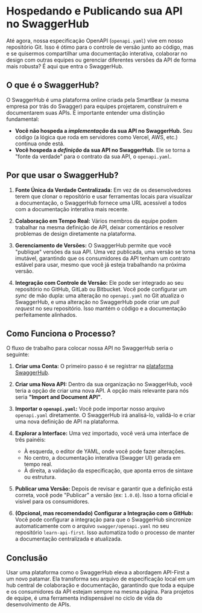 # Hospedando e Publicando sua API no SwaggerHub

Até agora, nossa especificação OpenAPI (`openapi.yaml`) vive em nosso repositório Git. Isso é ótimo para o controle de versão junto ao código, mas e se quisermos compartilhar uma documentação interativa, colaborar no design com outras equipes ou gerenciar diferentes versões da API de forma mais robusta? É aqui que entra o SwaggerHub.

## O que é o SwaggerHub?

O SwaggerHub é uma plataforma online criada pela SmartBear (a mesma empresa por trás do Swagger) para equipes projetarem, construírem e documentarem suas APIs. É importante entender uma distinção fundamental:

*   **Você não hospeda a *implementação* da sua API no SwaggerHub.** Seu código (a lógica que roda em servidores como Vercel, AWS, etc.) continua onde está.
*   **Você hospeda a *definição* da sua API no SwaggerHub.** Ele se torna a "fonte da verdade" para o contrato da sua API, o `openapi.yaml`.

## Por que usar o SwaggerHub?

1.  **Fonte Única da Verdade Centralizada:** Em vez de os desenvolvedores terem que clonar o repositório e usar ferramentas locais para visualizar a documentação, o SwaggerHub fornece uma URL acessível a todos com a documentação interativa mais recente.

2.  **Colaboração em Tempo Real:** Vários membros da equipe podem trabalhar na mesma definição de API, deixar comentários e resolver problemas de design diretamente na plataforma.

3.  **Gerenciamento de Versões:** O SwaggerHub permite que você "publique" versões da sua API. Uma vez publicada, uma versão se torna imutável, garantindo que os consumidores da API tenham um contrato estável para usar, mesmo que você já esteja trabalhando na próxima versão.

4.  **Integração com Controle de Versão:** Ele pode ser integrado ao seu repositório no GitHub, GitLab ou Bitbucket. Você pode configurar um *sync* de mão dupla: uma alteração no `openapi.yaml` no Git atualiza o SwaggerHub, e uma alteração no SwaggerHub pode criar um *pull request* no seu repositório. Isso mantém o código e a documentação perfeitamente alinhados.

## Como Funciona o Processo?

O fluxo de trabalho para colocar nossa API no SwaggerHub seria o seguinte:

1.  **Criar uma Conta:** O primeiro passo é se registrar na [plataforma SwaggerHub](https://swagger.io/tools/swaggerhub/).

2.  **Criar uma Nova API:** Dentro da sua organização no SwaggerHub, você teria a opção de criar uma nova API. A opção mais relevante para nós seria **"Import and Document API"**.

3.  **Importar o `openapi.yaml`:** Você pode importar nosso arquivo `openapi.yaml` diretamente. O SwaggerHub irá analisá-lo, validá-lo e criar uma nova definição de API na plataforma.

4.  **Explorar a Interface:** Uma vez importado, você verá uma interface de três painéis:
    *   À esquerda, o editor de YAML, onde você pode fazer alterações.
    *   No centro, a documentação interativa (Swagger UI) gerada em tempo real.
    *   À direita, a validação da especificação, que aponta erros de sintaxe ou estrutura.

5.  **Publicar uma Versão:** Depois de revisar e garantir que a definição está correta, você pode "Publicar" a versão (ex: `1.0.0`). Isso a torna oficial e visível para os consumidores.

6.  **(Opcional, mas recomendado) Configurar a Integração com o GitHub:** Você pode configurar a integração para que o SwaggerHub sincronize automaticamente com o arquivo `swagger/openapi.yaml` no seu repositório `learn-api-first`. Isso automatiza todo o processo de manter a documentação centralizada e atualizada.

## Conclusão

Usar uma plataforma como o SwaggerHub eleva a abordagem API-First a um novo patamar. Ela transforma seu arquivo de especificação local em um hub central de colaboração e documentação, garantindo que toda a equipe e os consumidores da API estejam sempre na mesma página. Para projetos de equipe, é uma ferramenta indispensável no ciclo de vida do desenvolvimento de APIs.
